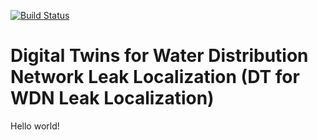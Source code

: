 [![Build Status](https://github.com/nmucke/DT-for-WDN-leak-localization/actions/workflows/CI.yml/badge.svg?event=push)](https://github.com/nmucke/DT-for-WDN-leak-localization/actions)
# Digital Twins for Water Distribution Network Leak Localization (DT for WDN Leak Localization)
Hello world! 

